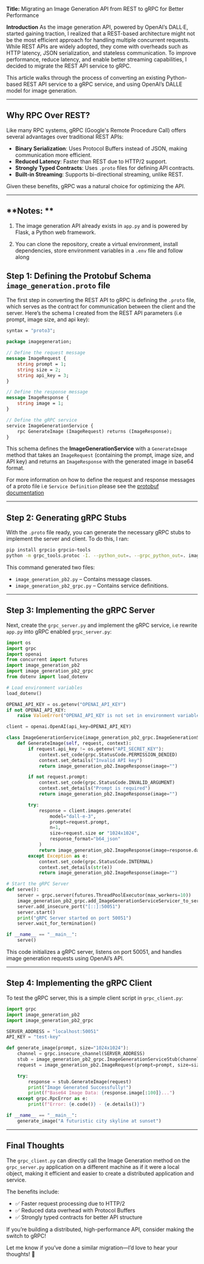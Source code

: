 **Title:**
Migrating an Image Generation API from REST to gRPC for Better Performance

**Introduction**
As the image generation API, powered by OpenAI’s DALL·E, started gaining traction, I realized that a REST-based architecture might not be the most efficient approach for handling multiple concurrent requests. While REST APIs are widely adopted, they come with overheads such as HTTP latency, JSON serialization, and stateless communication. To improve performance, reduce latency, and enable better streaming capabilities, I decided to migrate the REST API service to gRPC.

This article walks through the process of converting an existing Python-based REST API service to a gRPC service, and using OpenAI’s DALLE model for image generation.

---

## **Why RPC Over REST?**
Like many RPC systems, gRPC (Google's Remote Procedure Call) offers several advantages over traditional REST APIs:
- **Binary Serialization**: Uses Protocol Buffers instead of JSON, making communication more efficient.
- **Reduced Latency**: Faster than REST due to HTTP/2 support.
- **Strongly Typed Contracts**: Uses `.proto` files for defining API contracts.
- **Built-in Streaming**: Supports bi-directional streaming, unlike REST.

Given these benefits, gRPC was a natural choice for optimizing the API.

---

## **Notes: **
1. The image generation API already exists in `app.py` and is powered by Flask, a Python web framework.

2. You can clone the repository, create a virtual environment, install dependencies, store environment variables in a `.env` file and follow along

## **Step 1: Defining the Protobuf Schema `image_generation.proto` file**
The first step in converting the REST API to gRPC is defining the `.proto` file, which serves as the contract for communication between the client and the server. Here’s the schema I created from the REST API parameters (i.e prompt, image size, and api key):

```proto
syntax = "proto3";

package imagegeneration;

// Define the request message
message ImageRequest {
    string prompt = 1;
    string size = 2;
    string api_key = 3;
}

// Define the response message
message ImageResponse {
    string image = 1;
}

// Define the gRPC service
service ImageGenerationService {
    rpc GenerateImage (ImageRequest) returns (ImageResponse);
}
```

This schema defines the **ImageGenerationService** with a `GenerateImage` method that takes an `ImageRequest` (containing the prompt, image size, and API key) and returns an `ImageResponse` with the generated image in base64 format.

For more information on how to define the request and response messages of a proto file i.e `Service Definition` please see the [protobuf documentation](https://protobuf.dev/) 

---

## **Step 2: Generating gRPC Stubs**
With the `.proto` file ready, you can generate the necessary gRPC stubs to implement the server and client. To do this, I ran:

```sh
pip install grpcio grpcio-tools
python -m grpc_tools.protoc -I. --python_out=. --grpc_python_out=. image_generation.proto
```

This command generated two files:
- `image_generation_pb2.py` – Contains message classes.
- `image_generation_pb2_grpc.py` – Contains service definitions.

---

## **Step 3: Implementing the gRPC Server**
Next, create the `grpc_server.py` and implement the gRPC service, i.e rewrite `app.py` into gRPC enabled `grpc_server.py`:

```python
import os
import grpc
import openai
from concurrent import futures
import image_generation_pb2
import image_generation_pb2_grpc
from dotenv import load_dotenv

# Load environment variables
load_dotenv()

OPENAI_API_KEY = os.getenv("OPENAI_API_KEY")
if not OPENAI_API_KEY:
    raise ValueError("OPENAI_API_KEY is not set in environment variables")

client = openai.OpenAI(api_key=OPENAI_API_KEY)

class ImageGenerationService(image_generation_pb2_grpc.ImageGenerationServiceServicer):
    def GenerateImage(self, request, context):
        if request.api_key != os.getenv("API_SECRET_KEY"):
            context.set_code(grpc.StatusCode.PERMISSION_DENIED)
            context.set_details("Invalid API key")
            return image_generation_pb2.ImageResponse(image="")

        if not request.prompt:
            context.set_code(grpc.StatusCode.INVALID_ARGUMENT)
            context.set_details("Prompt is required")
            return image_generation_pb2.ImageResponse(image="")

        try:
            response = client.images.generate(
                model="dall-e-3",
                prompt=request.prompt,
                n=1,
                size=request.size or "1024x1024",
                response_format="b64_json"
            )
            return image_generation_pb2.ImageResponse(image=response.data[0].b64_json)
        except Exception as e:
            context.set_code(grpc.StatusCode.INTERNAL)
            context.set_details(str(e))
            return image_generation_pb2.ImageResponse(image="")

# Start the gRPC Server
def serve():
    server = grpc.server(futures.ThreadPoolExecutor(max_workers=10))
    image_generation_pb2_grpc.add_ImageGenerationServiceServicer_to_server(ImageGenerationService(), server)
    server.add_insecure_port("[::]:50051")
    server.start()
    print("gRPC Server started on port 50051")
    server.wait_for_termination()

if __name__ == "__main__":
    serve()
```

This code initializes a gRPC server, listens on port 50051, and handles image generation requests using OpenAI’s API.

---

## **Step 4: Implementing the gRPC Client**
To test the gRPC server, this is a simple client script in `grpc_client.py`:

```python
import grpc
import image_generation_pb2
import image_generation_pb2_grpc

SERVER_ADDRESS = "localhost:50051"
API_KEY = "test-key"

def generate_image(prompt, size="1024x1024"):
    channel = grpc.insecure_channel(SERVER_ADDRESS)
    stub = image_generation_pb2_grpc.ImageGenerationServiceStub(channel)
    request = image_generation_pb2.ImageRequest(prompt=prompt, size=size, api_key=API_KEY)

    try:
        response = stub.GenerateImage(request)
        print("Image Generated Successfully!")
        print(f"Base64 Image Data: {response.image[:100]}...")
    except grpc.RpcError as e:
        print(f"Error: {e.code()} - {e.details()}")

if __name__ == "__main__":
    generate_image("A futuristic city skyline at sunset")
```

---

## **Final Thoughts**
The `grpc_client.py` can directly call the Image Generation method on the `grpc_server.py` application on a different machine as if it were a local object, making it efficient and easier to create a distributed application and service.

The benefits include:

- ✅ Faster request processing due to HTTP/2
- ✅ Reduced data overhead with Protocol Buffers
- ✅ Strongly typed contracts for better API structure

If you’re building a distributed, high-performance API, consider making the switch to gRPC!

Let me know if you’ve done a similar migration—I’d love to hear your thoughts! 🚀

